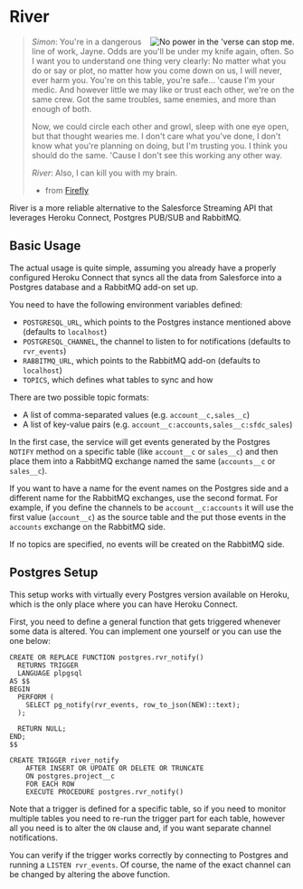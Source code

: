 # River

<img src="https://fmap.ro/river/logo.jpg"
  alt="No power in the 'verse can stop me." align="right" />

> *Simon*: You're in a dangerous line of work, Jayne. Odds are you'll be under
> my knife again, often. So I want you to understand one thing very clearly:
> No matter what you do or say or plot, no matter how you come down on us, I
> will never, ever harm you. You're on this table, you're safe... 'cause I'm
> your medic. And however little we may like or trust each other, we're on the
> same crew. Got the same troubles, same enemies, and more than enough of both.
>
> Now, we could circle each other and growl, sleep with one eye open, but that
> thought wearies me. I don't care what you've done, I don't know what you're
> planning on doing, but I'm trusting you. I think you should do the same.
> 'Cause I don't see this working any other way.
>
> *River*: Also, I can kill you with my brain.
> - from [Firefly](https://www.imdb.com/title/tt0303461/)

River is a more reliable alternative to the Salesforce Streaming API that
leverages Heroku Connect, Postgres PUB/SUB and RabbitMQ.


## Basic Usage

The actual usage is quite simple, assuming you already have a properly configured
Heroku Connect that syncs all the data from Salesforce into a Postgres database
and a RabbitMQ add-on set up.

You need to have the following environment variables defined:

* `POSTGRESQL_URL`, which points to the Postgres instance mentioned above
  (defaults to `localhost`)
* `POSTGRESQL_CHANNEL`, the channel to listen to for notifications (defaults
  to `rvr_events`)
* `RABBITMQ_URL`, which points to the RabbitMQ add-on (defaults to `localhost`)
* `TOPICS`, which defines what tables to sync and how

There are two possible topic formats:

* A list of comma-separated values (e.g. `account__c,sales__c`)
* A list of key-value pairs (e.g. `account__c:accounts,sales__c:sfdc_sales`)

In the first case, the service will get events generated by the Postgres
`NOTIFY` method on a specific table (like `account__c` or `sales__c`) and then
place them into a RabbitMQ exchange named the same (`accounts__c` or `sales__c`).

If you want to have a name for the event names on the Postgres side and a
different name for the RabbitMQ exchanges, use the second format. For example,
if you define the channels to be `account__c:accounts` it will use the first
value (`account__c`) as the source table and the put those events in the
`accounts` exchange on the RabbitMQ side.

If no topics are specified, no events will be created on the RabbitMQ side.


## Postgres Setup

This setup works with virtually every Postgres version available on Heroku,
which is the only place where you can have Heroku Connect.

First, you need to define a general function that gets triggered whenever
some data is altered. You can implement one yourself or you can use the
one below:

``` plsql
CREATE OR REPLACE FUNCTION postgres.rvr_notify()
  RETURNS TRIGGER
  LANGUAGE plpgsql
AS $$
BEGIN
  PERFORM (
    SELECT pg_notify(rvr_events, row_to_json(NEW)::text);
  );

  RETURN NULL;
END;
$$

CREATE TRIGGER river_notify
    AFTER INSERT OR UPDATE OR DELETE OR TRUNCATE
    ON postgres.project__c
    FOR EACH ROW
    EXECUTE PROCEDURE postgres.rvr_notify()
```

Note that a trigger is defined for a specific table, so if you need to
monitor multiple tables you need to re-run the trigger part for each table,
however all you need is to alter the `ON` clause and, if you want separate
channel notifications.

You can verify if the trigger works correctly by connecting to Postgres
and running a `LISTEN rvr_events`. Of course, the name of the exact channel
can be changed by altering the above function.
